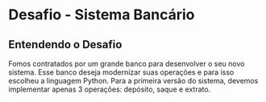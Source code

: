 # Desafio - Sistema Bancário

## Entendendo o Desafio

Fomos contratados por um grande banco para desenvolver o seu novo sistema. Esse banco deseja modernizar suas operações e para isso escolheu a linguagem Python. Para a primeira versão do sistema, devemos implementar apenas 3 operações: depósito, saque e extrato.

